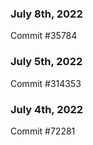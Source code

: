 ### July 8th, 2022

Commit #35784

### July 5th, 2022

Commit #314353


### July 4th, 2022

Commit #72281
